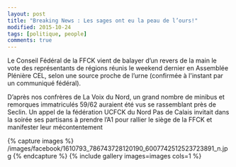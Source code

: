 ```yaml
---
layout: post
title: "Breaking News : Les sages ont eu la peau de l’ours!"
modified: 2015-10-24
tags: [politique, people]
comments: true
---
```


Le Conseil Fédéral de la FFCK vient de balayer d’un revers de la main le vote des représentants de régions réunis le weekend dernier en Assemblée Plénière CEL, selon une source proche de l’urne (confirmée à l'instant par un communiqué fédéral).

D’après nos confrères de La Voix du Nord, un grand nombre de minibus et remorques immatriculés 59/62 auraient été vus se rassemblant près de Seclin. Un appel de la fédération UCFCK du Nord Pas de Calais invitait dans la soirée ses partisans à prendre l’A1 pour rallier le siège de la FFCK et manifester leur mécontentement

{% capture images %}
/images/facebook/1610793_786743728120190_6007742512523723891_n.jpg
{% endcapture %}
{% include gallery images=images cols=1 %}
